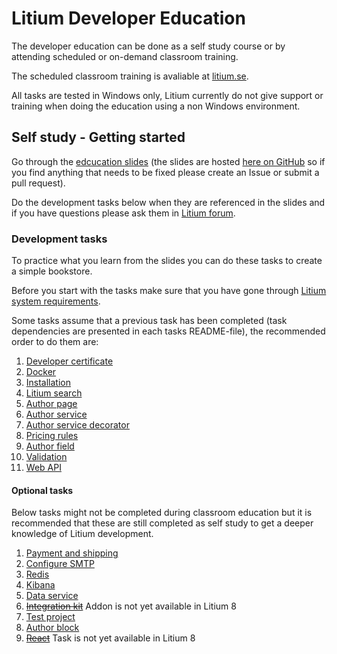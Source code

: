 # Litium Developer Education

The developer education can be done as a self study course or by attending scheduled or on-demand classroom training.

The scheduled classroom training is avaliable at [litium.se](https://www.litium.se/utbildning).

All tasks are tested in Windows only, Litium currently do not give support or training when doing the education using a non Windows environment.

## Self study - Getting started

Go through the [edcucation slides](https://litiumdev-slides.svc.litiumlab.se) (the slides are hosted [here on GitHub](./Presentation) so if you find anything that needs to be fixed please create an Issue or submit a pull request).

Do the development tasks below when they are referenced in the slides and if you have questions please ask them in [Litium forum](https://forum.litium.com/).

### Development tasks

To practice what you learn from the slides you can do these tasks to create a simple bookstore.

Before you start with the tasks make sure that you have gone through [Litium system requirements](https://docs.litium.com/documentation/get-started/system-requirements).

Some tasks assume that a previous task has been completed (task dependencies are presented in each tasks README-file), the recommended order to do them are:

1. [Developer certificate](./Tasks/Developer%20certificate)
1. [Docker](./Tasks/Docker)
1. [Installation](./Tasks/Installation)
1. [Litium search](./Tasks/Litium%20search)
1. [Author page](./Tasks/Author%20page)
1. [Author service](./Tasks/Author%20service)
1. [Author service decorator](./Tasks/Author%20service%20decorator)
1. [Pricing rules](./Tasks/Pricing%20rules)
1. [Author field](./Tasks/Author%20field)
1. [Validation](./Tasks/Validation)
1. [Web API](./Tasks/Web%20API)

#### Optional tasks

Below tasks might not be completed during classroom education but it is recommended that these are still completed as self study to get a deeper knowledge of Litium development.

1. [Payment and shipping](./Tasks/Payment%20and%20shipping)
1. [Configure SMTP](./Tasks/SMTP)
1. [Redis](./Tasks/Redis)
1. [Kibana](./Tasks/Kibana)
1. [Data service](./Tasks/Data%20service)
1. ~~[Integration kit](./Tasks/Integration%20kit)~~ Addon is not yet available in Litium 8
1. [Test project](./Tasks/Test%20project)
1. [Author block](./Tasks/Author%20block)
1. ~~[React](./Tasks/React)~~ Task is not yet available in Litium 8
